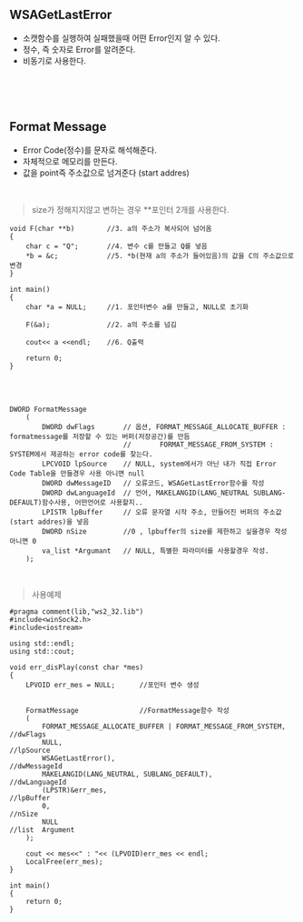 ## WSAGetLastError
- 소캣함수를 실행하여 실패했을때 어떤 Error인지 알 수 있다.
- 정수, 즉 숫자로 Error를 알려준다.
- 비동기로 사용한다.

</br></br></br>

## Format Message
- Error Code(정수)를 문자로 해석해준다.
- 자체적으로 메모리를 만든다.
- 값을 point즉 주소값으로 넘겨준다 (start addres)

</br>

>size가 정해지지않고 변하는 경우 **포인터 2개를 사용한다.

    void F(char **b)        //3. a의 주소가 복사되어 넘어옴
    {
        char c = "Q";       //4. 변수 c를 만들고 Q를 넣음
        *b = &c;            //5. *b(현재 a의 주소가 들어있음)의 값을 C의 주소값으로 변경
    }

    int main()
    {
        char *a = NULL;     //1. 포인터변수 a를 만들고, NULL로 초기화

        F(&a);              //2. a의 주소를 넘김

        cout<< a <<endl;    //6. Q출력

        return 0;
    }

    
</br></br>

    DWORD FormatMessage
        (
            DWORD dwFlags       // 옵션, FORMAT_MESSAGE_ALLOCATE_BUFFER : formatmessage를 저장할 수 있는 버퍼(저장공간)를 만듬
                                //       FORMAT_MESSAGE_FROM_SYSTEM : SYSTEM에서 제공하는 error code를 찾는다.
            LPCVOID lpSource    // NULL, system에서가 아닌 내가 직접 Error Code Table을 만들경우 사용 아니면 null
            DWORD dwMessageID   // 오류코드, WSAGetLastError함수를 작성
            DWORD dwLanguageId  // 언어, MAKELANGID(LANG_NEUTRAL SUBLANG-DEFAULT)함수사용, 어떤언어로 사용할지..
            LPISTR lpBuffer     // 오류 문자열 시작 주소, 만들어진 버퍼의 주소값(start addres)을 넣음
            DWORD nSize         //0 , lpbuffer의 size를 제한하고 싶을경우 작성 아니면 0
            va_list *Argumant   // NULL, 특별한 파라미터를 사용할경우 작성.
        );

</br>

>사용예제

    #pragma comment(lib,"ws2_32.lib")
    #include<winSock2.h>
    #include<iostream>

    using std::endl;
    using std::cout;

    void err_disPlay(const char *mes)
    {
        LPVOID err_mes = NULL;		//포인터 변수 생성

        
        FormatMessage               //FormatMessage함수 작성
        (
            FORMAT_MESSAGE_ALLOCATE_BUFFER | FORMAT_MESSAGE_FROM_SYSTEM,	//dwFlags
            NULL,								                            //lpSource
            WSAGetLastError(),					                            //dwMessageId
            MAKELANGID(LANG_NEUTRAL, SUBLANG_DEFAULT),		                //dwLanguageId
            (LPSTR)&err_mes,						                        //lpBuffer
            0,								                                //nSize
            NULL								                            //list	Argument
        );
        
        cout << mes<<" : "<< (LPVOID)err_mes << endl;
        LocalFree(err_mes);
    }

    int main()
    {
        return 0;
    }

